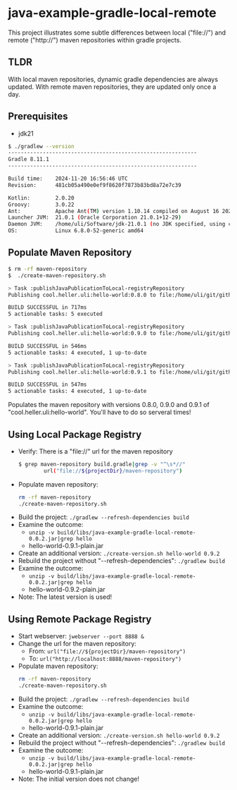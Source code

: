 java-example-gradle-local-remote
================================

This project illustrates some subtle
differences between local ("file://")
and remote ("http://") maven repositories
within gradle projects.

TLDR
----

With local maven repositories,
dynamic gradle dependencies are always updated.
With remote maven repositories, they
are updated only once a day.

Prerequisites
-------------

- jdk21

```sh
$ ./gradlew --version
------------------------------------------------------------
Gradle 8.11.1
------------------------------------------------------------

Build time:    2024-11-20 16:56:46 UTC
Revision:      481cb05a490e0ef9f8620f7873b83bd8a72e7c39

Kotlin:        2.0.20
Groovy:        3.0.22
Ant:           Apache Ant(TM) version 1.10.14 compiled on August 16 2023
Launcher JVM:  21.0.1 (Oracle Corporation 21.0.1+12-29)
Daemon JVM:    /home/uli/Software/jdk-21.0.1 (no JDK specified, using current Java home)
OS:            Linux 6.8.0-52-generic amd64
```

Populate Maven Repository
-------------------------

```sh
$ rm -rf maven-repository
$  ./create-maven-repository.sh

> Task :publishJavaPublicationToLocal-registryRepository
Publishing cool.heller.uli:hello-world:0.8.0 to file:/home/uli/git/github/uli-heller/java-example-gradle-local-remote/maven-repository

BUILD SUCCESSFUL in 717ms
5 actionable tasks: 5 executed

> Task :publishJavaPublicationToLocal-registryRepository
Publishing cool.heller.uli:hello-world:0.9.0 to file:/home/uli/git/github/uli-heller/java-example-gradle-local-remote/maven-repository/

BUILD SUCCESSFUL in 546ms
5 actionable tasks: 4 executed, 1 up-to-date

> Task :publishJavaPublicationToLocal-registryRepository
Publishing cool.heller.uli:hello-world:0.9.1 to file:/home/uli/git/github/uli-heller/java-example-gradle-local-remote/maven-repository/

BUILD SUCCESSFUL in 547ms
5 actionable tasks: 4 executed, 1 up-to-date
```

Populates the maven repository with versions
0.8.0, 0.9.0 and 0.9.1 of "cool.heller.uli:hello-world".
You'll have to do so serveral times!

Using Local Package Registry
----------------------------

- Verify: There is a "file://" url for the maven repository
  ```sh
  $ grep maven-repository build.gradle|grep -v "^\s*//"
          url("file://${projectDir}/maven-repository")
  ```
- Populate maven repository:
  ```sh
  rm -rf maven-repository
  ./create-maven-repository.sh
  ```
- Build the project: `./gradlew --refresh-dependencies build`
- Examine the outcome:
  - `unzip -v build/libs/java-example-gradle-local-remote-0.0.2.jar|grep hello`
  - hello-world-0.9.1-plain.jar
- Create an additional version: `./create-version.sh hello-world 0.9.2`
- Rebuild the project without "--refresh-dependencies": `./gradlew build`
- Examine the outcome:
  - `unzip -v build/libs/java-example-gradle-local-remote-0.0.2.jar|grep hello`
  - hello-world-0.9.2-plain.jar
- Note: The latest version is used!

Using Remote Package Registry
-----------------------------

- Start webserver: `jwebserver --port 8888 &`
- Change the url for the maven repository:
  - From: `url("file://${projectDir}/maven-repository")`
  - To: `url("http://localhost:8888/maven-repository")`
- Populate maven repository:
  ```sh
  rm -rf maven-repository
  ./create-maven-repository.sh
  ```
- Build the project: `./gradlew --refresh-dependencies build`
- Examine the outcome:
  - `unzip -v build/libs/java-example-gradle-local-remote-0.0.2.jar|grep hello`
  - hello-world-0.9.1-plain.jar
- Create an additional version: `./create-version.sh hello-world 0.9.2`
- Rebuild the project without "--refresh-dependencies": `./gradlew build`
- Examine the outcome:
  - `unzip -v build/libs/java-example-gradle-local-remote-0.0.2.jar|grep hello`
  - hello-world-0.9.1-plain.jar
- Note: The initial version does not change!
